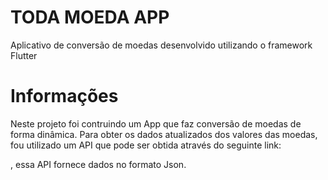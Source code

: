 # TODA MOEDA APP

<p> Aplicativo de conversão de moedas desenvolvido utilizando o framework Flutter</p>

<h1> Informações </h1>


<p> Neste projeto foi contruindo um App que faz conversão de moedas de forma dinâmica. Para obter os dados atualizados dos valores das moedas, fou utilizado um API que pode ser obtida através do seguinte link:</p> <a href= ' https://hgbrasil.com/status/finance' ></a><p>, essa API fornece dados no formato Json. </p>
 

